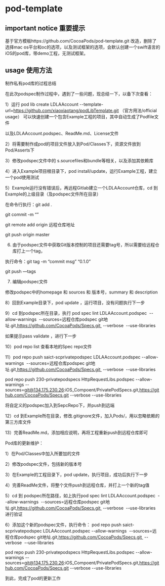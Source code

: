 pod-template
============

## important notice 重要提示

基于官方模板https://github.com/CocoaPods/pod-template.git 改造，删除了选择mac os平台和oc的选项，以及测试框架的选项，会默认创建一个swift语言的iOS的pod库，带demo工程，无测试框架。

## usage 使用方法

制作私有pod库的过程总结

在此次podspec制作过程中，遇到了一些问题，现总结一下，以备下次查看：

1）运行 pod lib create LDLAAccount --template-url=https://github.com/xiaoxiaotang/podLibTemplate.git （官方用法/official usage） 可以快速创建一个包含Example工程的项目，其中自动生成了Podfile文件

以及LDLAAccount.podspec、ReadMe.md、License文件

2）将需要制作成pod的项目文件放入到Pod/Classes下，资源文件放到Pod/Asserts下

3）修改podspec文件中的 s.sourcefiles和bundle等相关，以及添加其依赖库

4）进入Example项目根目录下，pod install/update，运行Example工程，建立一个pod使用测试

5）Example运行没有错误后，再远程Gitlab建立一个LDLAAccount仓库，cd 到Example的上级目录（及podspec文件所在目录）

在命令行执行：git add .   

git commit -m “”

git remote add origin 远程仓库地址

git push origin master 

6) 由于podspec文件中获取Git版本控制的项目还需要tag号，所以需要给远程仓库打上一个tag，

执行命令：git tag -m “commit msg” “0.1.0”

git push —tags

7) 编辑podspec文件

修改podspec中的homepage 和 sources 和 版本号，summary 和 description

8）回到Example目录下，pod update ，运行项目，没有问题执行下一步

9）cd 到podspec所在目录，执行 pod spec lint LDLAAccount.podspec  --allow-warnings  --sources=远程仓库podspec git地址.git,https://github.com/CocoaPods/Specs.git  --verbose  --use-libraries

如果提示pass validate ，进行下一步

10）pod repo list 查看本地的Spec repo文件

11）pod repo push saict-scprivatepodspec LDLAAccount.podspec --allow-warnings  --sources=远程仓库podspec git地址.git,https://github.com/CocoaPods/Specs.git  --verbose  --use-libraries

pod repo push 230-privatepodspecs HttpRequestLibs.podspec --allow-warnings --sources=git@134.175.230.26:iOS_Compoent/PrivatePodSpecs.git,https://github.com/CocoaPods/Specs.git  --verbose  --use-libraries

将自定义的podspec加入到SepcRepo下，并push到远端

12）cd 到Example所在目录，修改.gitignore文件，加入Pods/，用以忽略依赖的第三方库文件

13）完善ReadMe.md，添加相应说明，再将工程重新push到远程仓库即可





Pod库的更新维护：

1）在Pod/Classes中加入所要加的文件

2）修改podspec文件，包括新的版本号

3）在Example的工程目录下，pod update，执行项目，成功后执行下一步

4）完善ReadMe文件，将整个文件push到远程仓库，并打上一个新的tag值

5）cd 到 podspec所在路径，如上执行pod spec lint LDLAAccount.podspec  --allow-warnings  --sources=远程仓库podspec git地址.git,https://github.com/CocoaPods/Specs.git  --verbose  --use-libraries 进行验证

6）添加这个新的podspec文件，执行命令：
pod repo push saict-scprivatepodspec LDLAAccount.podspec --allow-warnings  --sources=远程仓库podspec git地址.git,https://github.com/CocoaPods/Specs.git  --verbose  --use-libraries

pod repo push 230-privatepodspecs HttpRequestLibs.podspec --allow-warnings --sources=git@134.175.230.26:iOS_Compoent/PrivatePodSpecs.git,https://github.com/CocoaPods/Specs.git  --verbose  --use-libraries



到此，完成了pod的更新工作
